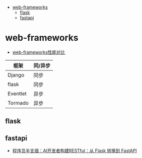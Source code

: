 
<!-- mtoc-start -->

* [web-frameworks](#web-frameworks)
  * [flask](#flask)
  * [fastapi](#fastapi)

<!-- mtoc-end -->

# web-frameworks

- [web-frameworks性能对比](https://web-frameworks-benchmark.netlify.app/result)


| 框架     | 同/异步 |
|----------|---------|
| Django   | 同步    |
| flask    | 同步    |
| Eventlet | 异步    |
| Tormado  | 异步    |

## flask

## fastapi

- [程序员半支烟：AI开发者构建RESTful：从 Flask 转换到 FastAPI](https://mp.weixin.qq.com/s/9ZmmnnROXchM0eMonibTtQ)
